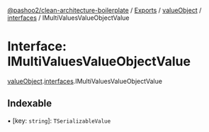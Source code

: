 [@pashoo2/clean-architecture-boilerplate](../README.md) / [Exports](../modules.md) / [valueObject](../modules/valueobject.md) / [interfaces](../modules/valueobject.interfaces.md) / IMultiValuesValueObjectValue

# Interface: IMultiValuesValueObjectValue

[valueObject](../modules/valueobject.md).[interfaces](../modules/valueobject.interfaces.md).IMultiValuesValueObjectValue

## Indexable

▪ [key: `string`]: `TSerializableValue`
